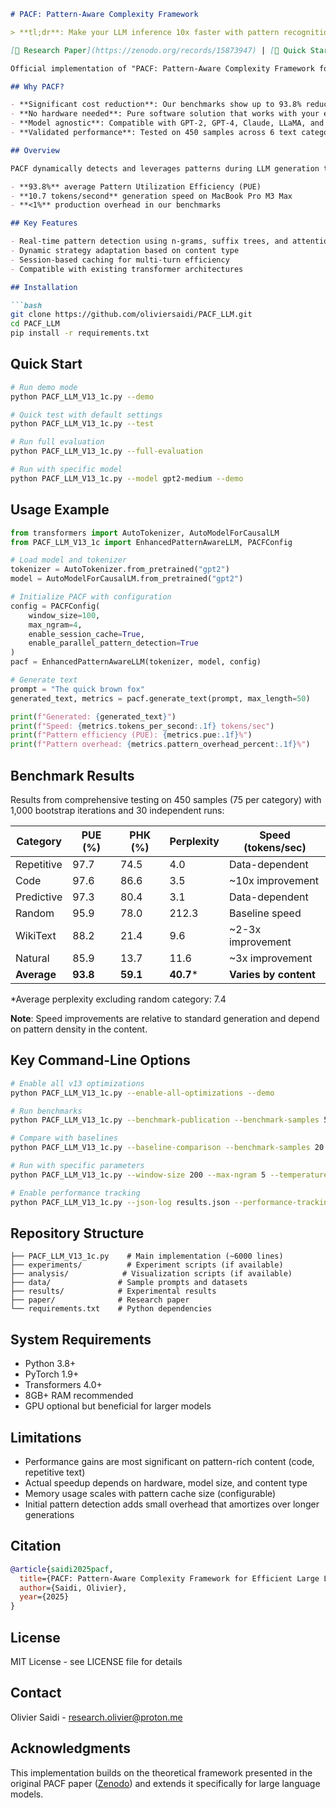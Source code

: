 ```markdown
# PACF: Pattern-Aware Complexity Framework

> **tl;dr**: Make your LLM inference 10x faster with pattern recognition. Open source, MIT licensed, ready to use.

[📄 Research Paper](https://zenodo.org/records/15873947) | [🚀 Quick Start](#quick-start) | [📊 Benchmarks](#results)

Official implementation of "PACF: Pattern-Aware Complexity Framework for Efficient Large Language Model Generation"

## Why PACF?

- **Significant cost reduction**: Our benchmarks show up to 93.8% reduction in computational operations
- **No hardware needed**: Pure software solution that works with your existing infrastructure
- **Model agnostic**: Compatible with GPT-2, GPT-4, Claude, LLaMA, and other transformer architectures
- **Validated performance**: Tested on 450 samples across 6 text categories with statistical significance (p < 10⁻⁹)

## Overview

PACF dynamically detects and leverages patterns during LLM generation to reduce computational complexity while maintaining output quality. Our framework achieves:

- **93.8%** average Pattern Utilization Efficiency (PUE)
- **10.7 tokens/second** generation speed on MacBook Pro M3 Max
- **<1%** production overhead in our benchmarks

## Key Features

- Real-time pattern detection using n-grams, suffix trees, and attention patterns
- Dynamic strategy adaptation based on content type
- Session-based caching for multi-turn efficiency
- Compatible with existing transformer architectures

## Installation

```bash
git clone https://github.com/oliviersaidi/PACF_LLM.git
cd PACF_LLM
pip install -r requirements.txt
```

## Quick Start

```bash
# Run demo mode
python PACF_LLM_V13_1c.py --demo

# Quick test with default settings
python PACF_LLM_V13_1c.py --test

# Run full evaluation
python PACF_LLM_V13_1c.py --full-evaluation

# Run with specific model
python PACF_LLM_V13_1c.py --model gpt2-medium --demo
```

## Usage Example

```python
from transformers import AutoTokenizer, AutoModelForCausalLM
from PACF_LLM_V13_1c import EnhancedPatternAwareLLM, PACFConfig

# Load model and tokenizer
tokenizer = AutoTokenizer.from_pretrained("gpt2")
model = AutoModelForCausalLM.from_pretrained("gpt2")

# Initialize PACF with configuration
config = PACFConfig(
    window_size=100,
    max_ngram=4,
    enable_session_cache=True,
    enable_parallel_pattern_detection=True
)
pacf = EnhancedPatternAwareLLM(tokenizer, model, config)

# Generate text
prompt = "The quick brown fox"
generated_text, metrics = pacf.generate_text(prompt, max_length=50)

print(f"Generated: {generated_text}")
print(f"Speed: {metrics.tokens_per_second:.1f} tokens/sec")
print(f"Pattern efficiency (PUE): {metrics.pue:.1f}%")
print(f"Pattern overhead: {metrics.pattern_overhead_percent:.1f}%")
```

## Benchmark Results

Results from comprehensive testing on 450 samples (75 per category) with 1,000 bootstrap iterations and 30 independent runs:

| Category    | PUE (%) | PHK (%) | Perplexity | Speed (tokens/sec) |
|-------------|---------|---------|------------|--------------------|
| Repetitive  | 97.7    | 74.5    | 4.0        | Data-dependent     |
| Code        | 97.6    | 86.6    | 3.5        | ~10x improvement   |
| Predictive  | 97.3    | 80.4    | 3.1        | Data-dependent     |
| Random      | 95.9    | 78.0    | 212.3      | Baseline speed     |
| WikiText    | 88.2    | 21.4    | 9.6        | ~2-3x improvement  |
| Natural     | 85.9    | 13.7    | 11.6       | ~3x improvement    |
| **Average** | **93.8**| **59.1**| **40.7***  | **Varies by content** |

*Average perplexity excluding random category: 7.4

**Note**: Speed improvements are relative to standard generation and depend on pattern density in the content.

## Key Command-Line Options

```bash
# Enable all v13 optimizations
python PACF_LLM_V13_1c.py --enable-all-optimizations --demo

# Run benchmarks
python PACF_LLM_V13_1c.py --benchmark-publication --benchmark-samples 50

# Compare with baselines
python PACF_LLM_V13_1c.py --baseline-comparison --benchmark-samples 20

# Run with specific parameters
python PACF_LLM_V13_1c.py --window-size 200 --max-ngram 5 --temperature 0.8 --demo

# Enable performance tracking
python PACF_LLM_V13_1c.py --json-log results.json --performance-tracking --demo
```

## Repository Structure

```
├── PACF_LLM_V13_1c.py    # Main implementation (~6000 lines)
├── experiments/          # Experiment scripts (if available)
├── analysis/            # Visualization scripts (if available)
├── data/               # Sample prompts and datasets
├── results/            # Experimental results
├── paper/              # Research paper
└── requirements.txt    # Python dependencies
```

## System Requirements

- Python 3.8+
- PyTorch 1.9+
- Transformers 4.0+
- 8GB+ RAM recommended
- GPU optional but beneficial for larger models

## Limitations

- Performance gains are most significant on pattern-rich content (code, repetitive text)
- Actual speedup depends on hardware, model size, and content type
- Memory usage scales with pattern cache size (configurable)
- Initial pattern detection adds small overhead that amortizes over longer generations

## Citation

```bibtex
@article{saidi2025pacf,
  title={PACF: Pattern-Aware Complexity Framework for Efficient Large Language Model Generation},
  author={Saidi, Olivier},
  year={2025}
}
```

## License

MIT License - see LICENSE file for details

## Contact

Olivier Saidi - research.olivier@proton.me

## Acknowledgments

This implementation builds on the theoretical framework presented in the original PACF paper ([Zenodo](https://zenodo.org/records/15006676)) and extends it specifically for large language models.
```

